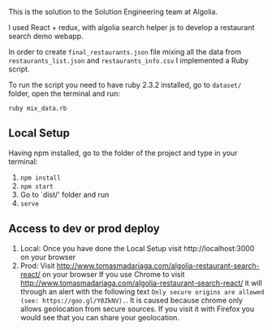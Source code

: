 This is the solution to the Solution Engineering team at Algolia.

I used React + redux, with algolia search helper js to develop a restaurant search demo webapp.

In order to create `final_restaurants.json` file mixing all the data from `restaurants_list.json` and `restaurants_info.csv` I implemented a Ruby script.

To run the script you need to have ruby 2.3.2 installed, go to `dataset/` folder, open the terminal and run:

`ruby mix_data.rb` 

## Local Setup
Having npm installed, go to the folder of the project and type in your terminal:

1. `npm install`
2. `npm start`
3. Go to `dist/' folder and run
3. `serve`

## Access to dev or prod deploy
1. Local: Once you have done the Local Setup visit http://localhost:3000 on your browser
2. Prod: Visit http://www.tomasmadariaga.com/algolia-restaurant-search-react/ on your browser
If you use Chrome to visit http://www.tomasmadariaga.com/algolia-restaurant-search-react/ it will through an alert with the following text `Only secure origins are allowed (see: https://goo.gl/Y0ZkNV).`. It is caused because chrome only allows geolocation from secure sources. If you visit it with Firefox you would see that you can share your geolocation.